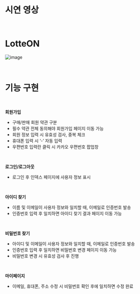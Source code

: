 # 시연 영상

</br>

# LotteON
![image](https://github.com/saii12/LotteON/assets/136421972/1de730f3-bf2c-4386-bb8e-b7f58755bca3)

</br>

# 기능 구현

</br>

**회원가입**
- 구매/판매 회원 약관 구분
- 필수 약관 전체 동의해야 회원가입 페이지 이동 가능
- 회원 정보 입력 시 유효성 검사, 중복 체크
- 휴대폰 입력 시 ‘-’ 자동 입력
- 우편번호 입력란 클릭 시 카카오 우편번호 팝업창

</br>

**로그인/로그아웃** 
- 로그인 후 인덱스 페이지에 사용자 정보 표시

</br>

**아이디 찾기**
- 이름 및 이메일이 사용자 정보와 일치할 때, 이메일로 인증번호 발송
- 인증번호 입력 후 일치하면 아이디 찾기 결과 페이지 이동 가능

</br>

**비밀번호 찾기**
- 아이디 및 이메일이 사용자 정보와 일치할 때, 이메일로 인증번호 발송
- 인증번호 입력 후 일치하면 비밀번호 변경 페이지 이동 가능
- 비밀번호 변경 시 유효성 검사 후 진행

</br>

**마이페이지**
- 이메일, 휴대폰, 주소 수정 시 비밀번호 확인 후에 일치하면 수정 완료

